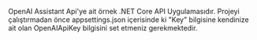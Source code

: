 OpenAI Assistant Api'ye ait örnek .NET Core API Uygulamasıdır.
Projeyi çalıştırmadan önce appsettings.json içerisinde ki "Key" bilgisine kendinize ait olan OpenAIApiKey bilgisini set etmeniz gerekmektedir.
